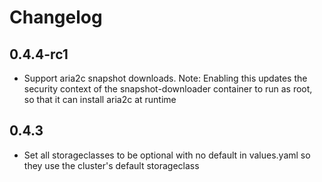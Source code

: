# Changelog
## 0.4.4-rc1
* Support aria2c snapshot downloads.
  Note: Enabling this updates the security context of the snapshot-downloader container to run
  as root, so that it can install aria2c at runtime

## 0.4.3
* Set all storageclasses to be optional with no default in values.yaml so they
  use the cluster's default storageclass

